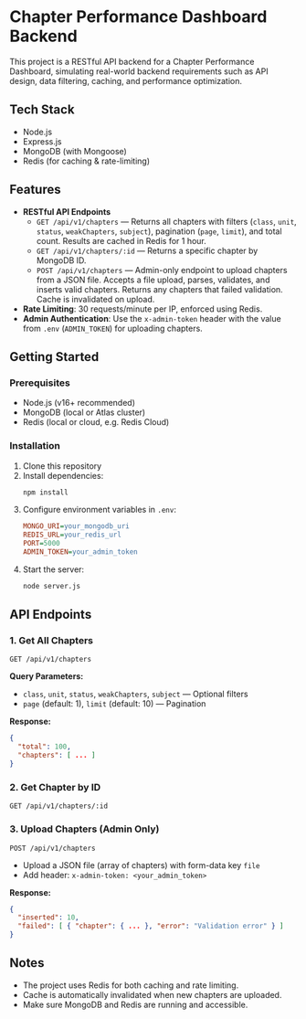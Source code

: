 # Chapter Performance Dashboard Backend

This project is a RESTful API backend for a Chapter Performance Dashboard, simulating real-world backend requirements such as API design, data filtering, caching, and performance optimization.

## Tech Stack

- Node.js
- Express.js
- MongoDB (with Mongoose)
- Redis (for caching & rate-limiting)

## Features

- **RESTful API Endpoints**
  - `GET /api/v1/chapters` — Returns all chapters with filters (`class`, `unit`, `status`, `weakChapters`, `subject`), pagination (`page`, `limit`), and total count. Results are cached in Redis for 1 hour.
  - `GET /api/v1/chapters/:id` — Returns a specific chapter by MongoDB ID.
  - `POST /api/v1/chapters` — Admin-only endpoint to upload chapters from a JSON file. Accepts a file upload, parses, validates, and inserts valid chapters. Returns any chapters that failed validation. Cache is invalidated on upload.
- **Rate Limiting**: 30 requests/minute per IP, enforced using Redis.
- **Admin Authentication**: Use the `x-admin-token` header with the value from `.env` (`ADMIN_TOKEN`) for uploading chapters.

## Getting Started

### Prerequisites

- Node.js (v16+ recommended)
- MongoDB (local or Atlas cluster)
- Redis (local or cloud, e.g. Redis Cloud)

### Installation

1. Clone this repository
2. Install dependencies:
   ```sh
   npm install
   ```
3. Configure environment variables in `.env`:
   ```ini
   MONGO_URI=your_mongodb_uri
   REDIS_URL=your_redis_url
   PORT=5000
   ADMIN_TOKEN=your_admin_token
   ```
4. Start the server:
   ```sh
   node server.js
   ```

## API Endpoints

### 1. Get All Chapters

```
GET /api/v1/chapters
```

**Query Parameters:**

- `class`, `unit`, `status`, `weakChapters`, `subject` — Optional filters
- `page` (default: 1), `limit` (default: 10) — Pagination

**Response:**

```json
{
  "total": 100,
  "chapters": [ ... ]
}
```

### 2. Get Chapter by ID

```
GET /api/v1/chapters/:id
```

### 3. Upload Chapters (Admin Only)

```
POST /api/v1/chapters
```

- Upload a JSON file (array of chapters) with form-data key `file`
- Add header: `x-admin-token: <your_admin_token>`

**Response:**

```json
{
  "inserted": 10,
  "failed": [ { "chapter": { ... }, "error": "Validation error" } ]
}
```

## Notes

- The project uses Redis for both caching and rate limiting.
- Cache is automatically invalidated when new chapters are uploaded.
- Make sure MongoDB and Redis are running and accessible.
